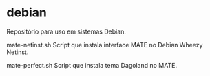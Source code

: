 debian
======

Repositório para uso em sistemas Debian.


mate-netinst.sh 
Script que instala interface MATE no Debian Wheezy Netinst.

mate-perfect.sh
Script que instala tema Dagoland no MATE.  
